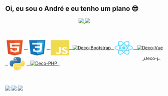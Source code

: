 ## Oi, eu sou o André e eu tenho um plano 😎


<div align="center">
  <a href="https://github.com/andrecolombara">
  <img height="180em" src="https://github-readme-stats.vercel.app/api?username=andrecolombara&show_icons=true&theme=monokai&include_all_commits=true&count_private=true"/>
  <img height="180em" src="https://github-readme-stats.vercel.app/api/top-langs/?username=andrecolombara&layout=compact&langs_count=7&theme=monokai"/>
</div>
<br><br>
<div style="display: inline_block"><br>
  <img align="center" alt="Deco-HTML" height="50" width="60" src="https://raw.githubusercontent.com/devicons/devicon/master/icons/html5/html5-original.svg">
  &nbsp;
  <img align="center" alt="Deco-CSS" height="50" width="60" src="https://raw.githubusercontent.com/devicons/devicon/master/icons/css3/css3-original.svg">
  &nbsp;
  <img align="center" alt="Deco-JS" height="50" width="60" src="https://raw.githubusercontent.com/devicons/devicon/master/icons/javascript/javascript-plain.svg">
  &nbsp;
  <img align="center" alt="Deco-Bootstrap" height="50" width="60" src="https://cdn.jsdelivr.net/gh/devicons/devicon/icons/bootstrap/bootstrap-plain.svg" />
  &nbsp;
  <img align="center" alt="Deco-React" height="50" width="60" src="https://raw.githubusercontent.com/devicons/devicon/master/icons/react/react-original.svg">
  &nbsp;
  <img align="center" alt="Deco-Vue" height="50" width="60" src="https://cdn.jsdelivr.net/gh/devicons/devicon/icons/vuejs/vuejs-original.svg" />
  &nbsp;
  <img align="center" alt="Deco-Python" height="50" width="60" src="https://raw.githubusercontent.com/devicons/devicon/master/icons/python/python-original.svg">
  &nbsp;
  <img align="center" alt="Deco-PHP" height="70" width="90" src="https://cdn.jsdelivr.net/gh/devicons/devicon/icons/php/php-original.svg" />
  &nbsp;
  <img align="right" alt="Deco-pic" height="250" style="border-radius:50px;" src="https://i.ibb.co/TTYwZQQ/Avatar-Maker.png" alt="Avatar-Maker" border="0"></a>
</div>
  
  ##
  
<br>

<div>
  <a href="https://www.linkedin.com/in/andrecolombara/" target="_blank"><img src="https://img.shields.io/badge/-LinkedIn-%230077B5?style=for-the-badge&logo=linkedin&logoColor=white" target="_blank"></a>
  <a href = "mailto:colombara.andre@gmail.com"><img src="https://img.shields.io/badge/-Gmail-%23333?style=for-the-badge&logo=gmail&logoColor=white" target="_blank"></a>
  <a href="https://instagram.com/colombara.andre" target="_blank"><img src="https://img.shields.io/badge/-Instagram-%23E4405F?style=for-the-badge&logo=instagram&logoColor=white" target="_blank"></a>
</div>

